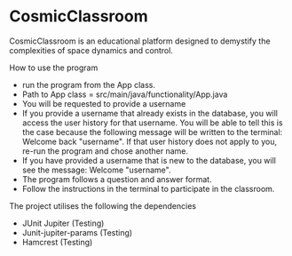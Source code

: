 # CosmicClassroom
CosmicClassroom is an educational platform designed to demystify the complexities of space dynamics and control. 

How to use the program
- run the program from the App class. 
- Path to App class = src/main/java/functionality/App.java
- You will be requested to provide a username
- If you provide a username that already exists in the database, you will access the user history for that username. You will be able to tell this is the case because the following message will be written to the terminal:
Welcome back "username". If that user history does not apply to you, re-run the program and chose another name. 
- If you have provided a username that is new to the database, you will see the message: Welcome "username".
- The program follows a question and answer format.
- Follow the instructions in the terminal to participate in the classroom. 

The project utilises the following the dependencies
- JUnit Jupiter (Testing)
- Junit-jupiter-params (Testing)
- Hamcrest (Testing)